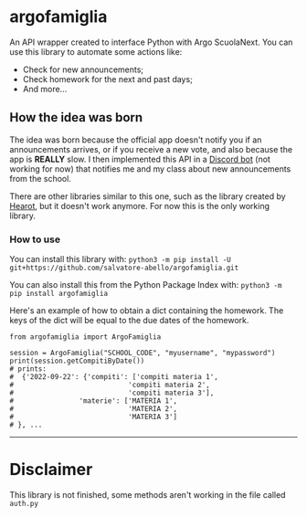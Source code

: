 # argofamiglia
An API wrapper created to interface Python with Argo ScuolaNext.
You can use this library to automate some actions like:
- Check for new announcements;
- Check homework for the next and past days;
- And more...

## How the idea was born
The idea was born because the official app doesn't notify you if an announcements arrives, or if you receive a new vote, and also because the app is **REALLY** slow.
I then implemented this API in a [Discord bot](https://github.com/salvatore-abello/ArgoDiscordBot "Discord bot") (not working for now) that notifies me and my class about new announcements from the school.

There are other libraries similar to this one, such as the library created by [Hearot](https://github.com/hearot/ArgoScuolaNext), but it doesn't work anymore. For now this is the only working library.

### How to use
You can install this library with:
`python3 -m pip install -U git+https://github.com/salvatore-abello/argofamiglia.git`

You can also install this from the Python Package Index with:
`python3 -m pip install argofamiglia`


Here's an example of how to obtain a dict containing the homework.
The keys of the dict will be equal to the due dates of the homework.
```
from argofamiglia import ArgoFamiglia

session = ArgoFamiglia("SCHOOL_CODE", "myusername", "mypassword")
print(session.getCompitiByDate())
# prints:
#  {'2022-09-22': {'compiti': ['compiti materia 1',
#                            'compiti materia 2',
#                            'compiti materia 3'],
#                'materie': ['MATERIA 1',
#                            'MATERIA 2',
#                            'MATERIA 3']
# }, ...
```
---
# Disclaimer
This library is not finished, some methods aren't working in the file called `auth.py`
